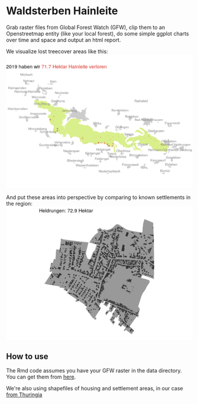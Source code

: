 # Waldsterben Hainleite

Grab raster files from Global Forest Watch (GFW), clip them to an Openstreetmap entity (like your local forest), do some simple ggplot charts over time and space and output an html report. 

We visualize lost treecover areas like this: 
![map](plots/map.png)

And put these areas into perspective by comparing to known settlements in the region: 
![comparison](plots/comparison.png)

## How to use

The Rmd code assumes you have your GFW raster in the data directory. You can get them from [here](https://data.globalforestwatch.org/datasets/14228e6347c44f5691572169e9e107ad). 

We're also using shapefiles of housing and settlement areas, in our case [from Thuringia](https://www.geoportal-th.de/de-de/Downloadbereiche/Download-Offene-Geodaten-Th%C3%BCringen)